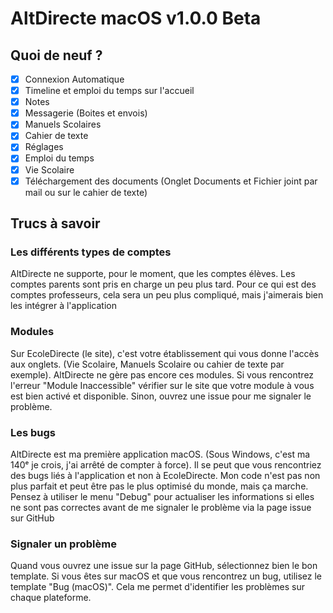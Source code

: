 # AltDirecte macOS v1.0.0 Beta

## Quoi de neuf ?
 - [x] Connexion Automatique
 - [x]  Timeline et emploi du temps sur l'accueil
 - [x] Notes
 - [x] Messagerie (Boites et envois)
 - [x] Manuels Scolaires
 - [x] Cahier de texte
 - [x] Réglages
 - [x] Emploi du temps
 - [x] Vie Scolaire
 - [x] Téléchargement des documents (Onglet Documents et Fichier joint par mail ou sur le cahier  de texte)

## Trucs à savoir
### Les différents types de comptes
AltDirecte ne supporte, pour le moment, que les comptes élèves. Les comptes parents sont pris en charge un peu plus tard. Pour ce qui est des comptes professeurs, cela sera un peu plus compliqué, mais j'aimerais bien les intégrer à l'application

### Modules
Sur EcoleDirecte (le site), c'est votre établissement qui vous donne l'accès aux onglets. (Vie Scolaire, Manuels Scolaire ou cahier de texte par exemple). AltDirecte ne gère pas encore ces modules. Si vous rencontrez l'erreur "Module Inaccessible" vérifier sur le site que votre module à vous est bien activé et disponible. Sinon, ouvrez une issue pour me signaler le problème.

### Les bugs
AltDirecte est ma première application macOS. (Sous Windows, c'est ma 140ᵉ je crois, j'ai arrêté de compter à force). Il se peut que vous rencontriez des bugs liés à l'application et non à EcoleDirecte. Mon code n'est pas non plus parfait et peut être pas le plus optimisé du monde, mais ça marche.
Pensez à utiliser le menu "Debug" pour actualiser les informations si elles ne sont pas correctes avant de me signaler le problème via la page issue sur GitHub

### Signaler un problème
Quand vous ouvrez une issue sur la page GitHub, sélectionnez bien le bon template. Si vous êtes sur macOS et que vous rencontrez un bug, utilisez le template "Bug (macOS)". Cela me permet d'identifier les problèmes sur chaque plateforme.

